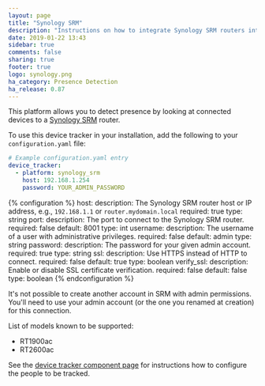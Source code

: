 ```yaml
---
layout: page
title: "Synology SRM"
description: "Instructions on how to integrate Synology SRM routers into Home Assistant."
date: 2019-01-22 13:43
sidebar: true
comments: false
sharing: true
footer: true
logo: synology.png
ha_category: Presence Detection
ha_release: 0.87
---
```


This platform allows you to detect presence by looking at connected devices to a [Synology SRM](https://www.synology.com/en-us/srm) router.

To use this device tracker in your installation, add the following to your `configuration.yaml` file:

```yaml
# Example configuration.yaml entry
device_tracker:
  - platform: synology_srm
    host: 192.168.1.254
    password: YOUR_ADMIN_PASSWORD
```

{% configuration %}
host:
  description: The Synology SRM router host or IP address, e.g., `192.168.1.1` or `router.mydomain.local`
  required: true
  type: string
port:
  description: The port to connect to the Synology SRM router.
  required: false
  default: 8001
  type: int
username:
  description: The username of a user with administrative privileges.
  required: false
  default: admin
  type: string
password:
  description: The password for your given admin account.
  required: true
  type: string
ssl:
  description: Use HTTPS instead of HTTP to connect.
  required: false
  default: true
  type: boolean
verify_ssl:
  description: Enable or disable SSL certificate verification.
  required: false
  default: false
  type: boolean
{% endconfiguration %}

It's not possible to create another account in SRM with admin permissions. You'll need to use your admin account (or the one you renamed at creation) for this connection.

List of models known to be supported:
- RT1900ac
- RT2600ac

See the [device tracker component page](/components/device_tracker/) for instructions how to configure the people to be tracked.
